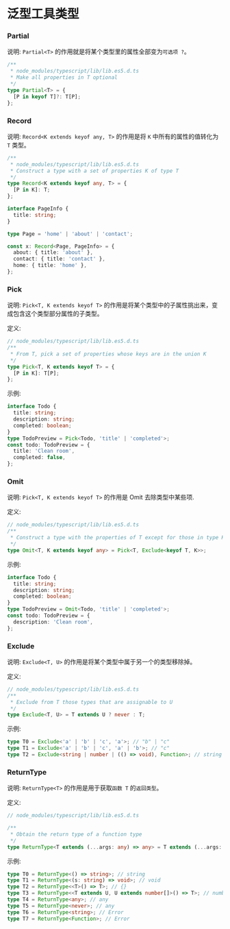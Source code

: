 # 泛型工具类型

### Partial

说明: `Partial<T>` 的作用就是将某个类型里的属性全部变为`可选项 ?`。

```ts
/**
 * node_modules/typescript/lib/lib.es5.d.ts
 * Make all properties in T optional
 */
type Partial<T> = {
  [P in keyof T]?: T[P];
};
```

### Record

说明: `Record<K extends keyof any, T>` 的作用是将 `K` 中所有的属性的值转化为 `T` 类型。

```ts
/**
 * node_modules/typescript/lib/lib.es5.d.ts
 * Construct a type with a set of properties K of type T
 */
type Record<K extends keyof any, T> = {
  [P in K]: T;
};
```

```ts
interface PageInfo {
  title: string;
}

type Page = 'home' | 'about' | 'contact';

const x: Record<Page, PageInfo> = {
  about: { title: 'about' },
  contact: { title: 'contact' },
  home: { title: 'home' },
};
```

### Pick

说明: `Pick<T, K extends keyof T>` 的作用是将某个类型中的子属性挑出来，变成包含这个类型部分属性的子类型。

定义:

```ts
// node_modules/typescript/lib/lib.es5.d.ts
/**
 * From T, pick a set of properties whose keys are in the union K
 */
type Pick<T, K extends keyof T> = {
  [P in K]: T[P];
};
```

示例:

```ts
interface Todo {
  title: string;
  description: string;
  completed: boolean;
}
type TodoPreview = Pick<Todo, 'title' | 'completed'>;
const todo: TodoPreview = {
  title: 'Clean room',
  completed: false,
};
```

### Omit

说明: `Pick<T, K extends keyof T>` 的作用是 Omit 去除类型中某些项.

定义:

```ts
// node_modules/typescript/lib/lib.es5.d.ts
/**
 * Construct a type with the properties of T except for those in type K.
 */
type Omit<T, K extends keyof any> = Pick<T, Exclude<keyof T, K>>;
```

示例:

```ts
interface Todo {
  title: string;
  description: string;
  completed: boolean;
}
type TodoPreview = Omit<Todo, 'title' | 'completed'>;
const todo: TodoPreview = {
  description: 'Clean room',
};
```

### Exclude

说明: `Exclude<T, U>` 的作用是将某个类型中属于另一个的类型移除掉。

定义:

```ts
// node_modules/typescript/lib/lib.es5.d.ts
/**
 * Exclude from T those types that are assignable to U
 */
type Exclude<T, U> = T extends U ? never : T;
```

示例:

```ts
type T0 = Exclude<'a' | 'b' | 'c', 'a'>; // "b" | "c"
type T1 = Exclude<'a' | 'b' | 'c', 'a' | 'b'>; // "c"
type T2 = Exclude<string | number | (() => void), Function>; // string | number
```

### ReturnType

说明: `ReturnType<T>` 的作用是用于获取`函数 T` 的`返回类型`。

定义:

```ts
// node_modules/typescript/lib/lib.es5.d.ts

/**
 * Obtain the return type of a function type
 */
type ReturnType<T extends (...args: any) => any> = T extends (...args: any) => infer R ? R : any;
```

示例:

```ts
type T0 = ReturnType<() => string>; // string
type T1 = ReturnType<(s: string) => void>; // void
type T2 = ReturnType<<T>() => T>; // {}
type T3 = ReturnType<<T extends U, U extends number[]>() => T>; // number[]
type T4 = ReturnType<any>; // any
type T5 = ReturnType<never>; // any
type T6 = ReturnType<string>; // Error
type T7 = ReturnType<Function>; // Error
```
